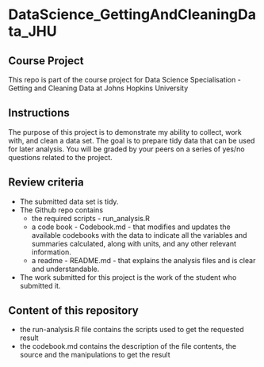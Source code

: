 # DataScience_GettingAndCleaningData_JHU

## Course Project
This repo is part of the course project for Data Science Specialisation - Getting and Cleaning Data at Johns Hopkins University

## Instructions
The purpose of this project is to demonstrate my ability to collect, work with, and clean a data set.
The goal is to prepare tidy data that can be used for later analysis. 
You will be graded by your peers on a series of yes/no questions related to the project. 

## Review criteria 
- The submitted data set is tidy.
- The Github repo contains 
    - the required scripts - run_analysis.R
    - a code book - Codebook.md - that modifies and updates the available codebooks with the data to indicate all the variables and summaries calculated, along with units, and any other relevant information.
    - a readme - README.md - that explains the analysis files and is clear and understandable.
- The work submitted for this project is the work of the student who submitted it.

## Content of this repository 
- the run-analysis.R file contains the scripts used to get the requested result
- the codebook.md contains the description of the file contents, the source and the manipulations to get the result
